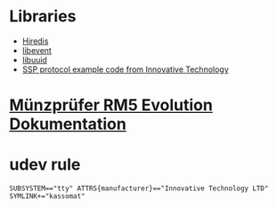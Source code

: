 # Libraries

 - [Hiredis][hiredis]
 - [libevent][libevent]
 - [libuuid][libuuid]
 - [SSP protocol example code from Innovative Technology][itl]

# [Münzprüfer RM5 Evolution Dokumentation][rm5]

# udev rule
``SUBSYSTEM=="tty" ATTRS{manufacturer}=="Innovative Technology LTD" SYMLINK+="kassomat"``

[hiredis]: https://github.com/redis/hiredis
[libevent]: http://libevent.org
[libuuid]: http://sourceforge.net/projects/libuuid
[itl]: http://innovative-technology.com
[rm5]: http://www.aus.at/download/RM5german.pdf
